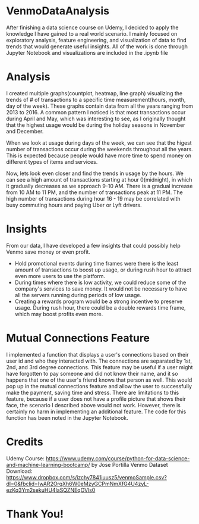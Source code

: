 # VenmoDataAnalysis
After finishing a data science course on Udemy, I decided to apply the knowledge I have gained to a real world scenario. I mainly focused on exploratory analysis, feature engineering, and visualization of data to find trends that would generate useful insights. All of the work is done through Jupyter Notebook and visualizations are included in the .ipynb file 

# Analysis 
I created multiple graphs(countplot, heatmap, line graph) visualizing the trends of # of transactions to a specific time measurement(hours, month, day of the week). These graphs contain data from all the years ranging from 2013 to 2016. A common pattern I noticed is that most transactions occur during April and May, which was interesting to see, as I originally thought that the highest usage would be during the holiday seasons in November and December. 

When we look at usage during days of the week, we can see that the higest number of transactions occur during the weekends throughout all the years. This is expected because people would have more time to spend money on different types of items and services. 

Now, lets look even closer and find the trends in usage by the hours. We can see a high amount of transactions starting at hour 0(midnight), in which it gradually decreases as we approach 9-10 AM. There is a gradual increase from 10 AM to 11 PM, and the number of transactions peak at 11 PM. The high number of transactions during hour 16 - 19 may be correlated with busy commuting hours and paying Uber or Lyft drivers. 

# Insights
From our data, I have developed a few insights that could possibly help Venmo save money or even profit. 
- Hold promotional events during time frames were there is the least amount of transactions to boost up usage, or during rush hour to attract even more users to use the platform. 
- During times where there is low activity, we could reduce some of the company's services to save money. It would not be necessary to have all the servers running during periods of low usage. 
- Creating a rewards program would be a strong incentive to preserve usage. During rush hour, there could be a double rewards time frame, which may boost profits even more. 

# Mutual Connections Feature
I implemented a function that displays a user's connections based on their user id and who they interacted with. The connections are separated by 1st, 2nd, and 3rd degree connections. This feature may be useful if a user might have forgotten to pay someone and did not know their name, and it so happens that one of the user's friend knows that person as well. This would pop up in the mutual connections feature and allow the user to successfully make the payment, saving time and stress. There are limitations to this feature, because if a user does not have a profile picture that shows their face, the scenario I described above would not work. However, there is certainly no harm in implementing an additional feature. The code for this function has been noted in the Jupyter Notebook. 

# Credits
Udemy Course: https://www.udemy.com/course/python-for-data-science-and-machine-learning-bootcamp/ by Jose Portilla 
Venmo Dataset Download: https://www.dropbox.com/s/izchy7841iuusz5/venmoSample.csv?dl=0&fbclid=IwAR2OrqXh6W0eMzyGCPmNmXfG4U4zyL-ezKq3Ym2sekuHU4laSQZNEqOVls0

# Thank You! 
